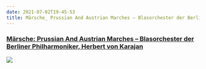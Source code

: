 ```yaml
---
date: 2021-07-02T19-45-53
title: Märsche_ Prussian And Austrian Marches – Blasorchester der Berliner Philharmoniker, Herbert von Karajan
---
```

### [Märsche: Prussian And Austrian Marches – Blasorchester der Berliner Philharmoniker, Herbert von Karajan][1]

[1]: https://www.discogs.com/release/3555245

[![](https://img.discogs.com/P6xCAH4VsAP9g5n5p6jKLO4Kg_w=/fit-in/600x588/filters:strip_icc():format(jpeg):mode_rgb():quality(90)/discogs-images/R-3555245-1549725207-5751.jpeg.jpg)][1]
